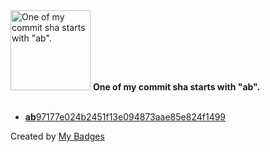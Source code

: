 <img src="https://my-badges.github.io/my-badges/ab-commit.png" alt="One of my commit sha starts with &quot;ab&quot;." title="One of my commit sha starts with &quot;ab&quot;." width="128">
<strong>One of my commit sha starts with &quot;ab&quot;.</strong>
<br><br>

- <a href="https://github.com/epfl-si/wp-veritas/commit/ab97177e024b2451f13e094873aae85e824f1499"><strong>ab</strong>97177e024b2451f13e094873aae85e824f1499</a>


Created by <a href="https://github.com/my-badges/my-badges">My Badges</a>